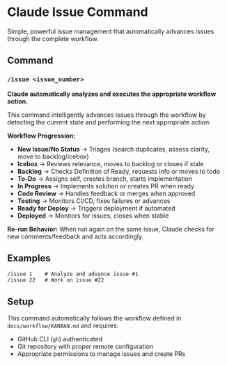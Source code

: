 # Claude Issue Command

Simple, powerful issue management that automatically advances issues through the complete workflow.

## Command

### `/issue <issue_number>`

**Claude automatically analyzes and executes the appropriate workflow action.**

This command intelligently advances issues through the workflow by detecting the current state and performing the next appropriate action:

**Workflow Progression:**
- **New Issue/No Status** → Triages (search duplicates, assess clarity, move to backlog/icebox)
- **Icebox** → Reviews relevance, moves to backlog or closes if stale
- **Backlog** → Checks Definition of Ready, requests info or moves to todo
- **To-Do** → Assigns self, creates branch, starts implementation
- **In Progress** → Implements solution or creates PR when ready
- **Code Review** → Handles feedback or merges when approved
- **Testing** → Monitors CI/CD, fixes failures or advances
- **Ready for Deploy** → Triggers deployment if automated
- **Deployed** → Monitors for issues, closes when stable

**Re-run Behavior:**
When run again on the same issue, Claude checks for new comments/feedback and acts accordingly.

## Examples

```
/issue 1    # Analyze and advance issue #1
/issue 22   # Work on issue #22
```

## Setup

This command automatically follows the workflow defined in `docs/workflow/KANBAN.md` and requires:
- GitHub CLI (`gh`) authenticated
- Git repository with proper remote configuration
- Appropriate permissions to manage issues and create PRs